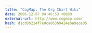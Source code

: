 ```yaml
---
title: "CogMap: The Org Chart Wiki"
date: 2006-12-07 04:46:53 +0000
external-url: http://www.cogmap.com/
hash: d1cd0b214f7e0ca063b9424eba9ece05
---
```



